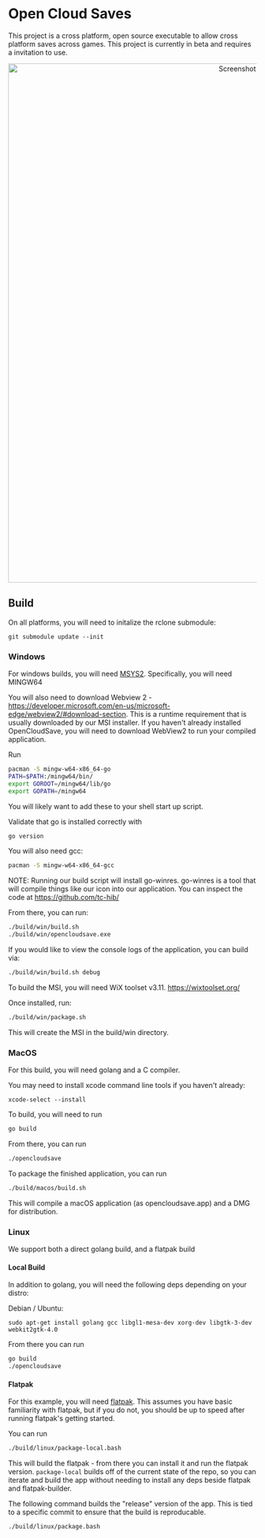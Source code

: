 # Open Cloud Saves 
This project is a cross platform, open source executable to allow cross platform saves across games. This project is currently in beta and requires a invitation to use.

<p align="center">

<img width="1052" alt="Screenshot 2023-01-23 093549" src="https://user-images.githubusercontent.com/7245174/214109745-110d1674-39f6-4fa1-a454-2b0e597edc3c.png">


</p>

## Build

On all platforms, you will need to initalize the rclone submodule:

```
git submodule update --init
```

### Windows

For windows builds, you will need [MSYS2](https://www.msys2.org/). Specifically, you will need MINGW64 

You will also need to download Webview 2 - https://developer.microsoft.com/en-us/microsoft-edge/webview2/#download-section. This is a runtime requirement that is usually downloaded by our MSI installer. If you haven't already installed OpenCloudSave, you will need to download WebView2 to run your compiled application. 

Run
```bash
pacman -S mingw-w64-x86_64-go
PATH=$PATH:/mingw64/bin/
export GOROOT=/mingw64/lib/go
export GOPATH=/mingw64
```

You will likely want to add these to your shell start up script.

Validate that go is installed correctly with
```bash
go version
```

You will also need gcc:
```bash
pacman -S mingw-w64-x86_64-gcc
```


NOTE: Running our build script will install go-winres. go-winres is a tool that will compile things like our icon into our application. You can inspect the code at https://github.com/tc-hib/

From there, you can run:
```bash
./build/win/build.sh
./build/win/opencloudsave.exe
```

If you would like to view the console logs of the application, you can build via:

```bash
./build/win/build.sh debug
```

To build the MSI, you will need WiX toolset v3.11. https://wixtoolset.org/

Once installed, run:

```bash
./build/win/package.sh
```

This will create the MSI in the build/win directory.

### MacOS

For this build, you will need golang and a C compiler. 

You may need to install xcode command line tools if you haven't already:

`xcode-select --install`

To build, you will need to run 
```bash
go build
```

From there, you can run 
```bash
./opencloudsave
```

To package the finished application, you can run
```bash
./build/macos/build.sh
```

This will compile a macOS application (as opencloudsave.app) and a DMG for distribution.

### Linux

We support both a direct golang build, and a flatpak build

#### Local Build

In addition to golang, you will need the following deps depending on your distro:

Debian / Ubuntu: 
```
sudo apt-get install golang gcc libgl1-mesa-dev xorg-dev libgtk-3-dev webkit2gtk-4.0
```

From there you can run 
```bash
go build
./opencloudsave
```

#### Flatpak

For this example, you will need [flatpak](https://flatpak.org/setup/). This assumes you have basic familiarity with flatpak, but if  you do not, you should be up to speed after running flatpak's getting started. 

You can run 
```bash
./build/linux/package-local.bash
```

This will build the flatpak - from there you can install it and run the flatpak version. `package-local` builds off of the current state of the repo, so you can iterate and build the app without needing to install any deps beside flatpak and flatpak-builder.


The following command builds the "release" version of the app. This is tied to a specific commit to ensure that the build is reproducable. 
```bash
./build/linux/package.bash
```
